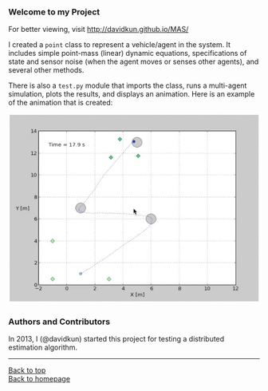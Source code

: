 ### Welcome to my Project ###

For better viewing, visit <http://davidkun.github.io/MAS/>

I created a `point` class to represent a vehicle/agent in the system. It includes simple point-mass (linear) dynamic equations, specifications of state and sensor noise (when the agent moves or senses other agents), and several other methods.

There is also a `test.py` module that imports the class, runs a multi-agent simulation, plots the results, and displays an animation. Here is an example of the animation that is created:

![Leader-Follower Strategy](https://raw.githubusercontent.com/davidkun/MAS/master/data/sim.gif)

### Authors and Contributors ###
In 2013, I (@davidkun) started this project for testing a distributed estimation algorithm. 

-------------------
[Back to top](https://github.com/davidkun/MAS#welcome-to-my-project)  
[Back to homepage](http://davidkun.github.io/)
